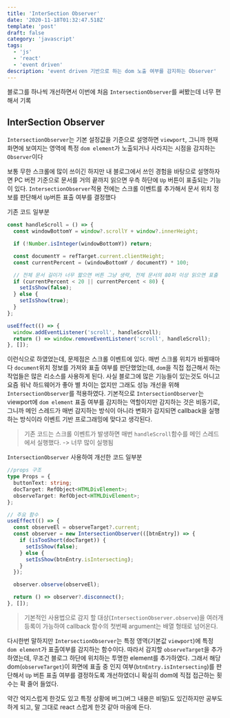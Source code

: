 ```yaml
---
title: 'InterSection Observer'
date: '2020-11-18T01:32:47.518Z'
template: 'post'
draft: false
category: 'javascript'
tags:
  - 'js'
  - 'react'
  - 'event driven'
description: 'event driven 기반으로 하는 dom 노출 여부를 감지하는 Observer'
---
```


블로그를 하나씩 개선하면서 이번에 처음 `IntersectionObserver`를 써봤는데 너무 편해서 기록

## InterSection Observer

`IntersectionObserver`는 기본 설정값을 기준으로 설명하면 `viewport`, 그니까 현재 화면에 보여지는 영역에 특정 `dom element`가 노출되거나 사라지는 시점을 감지하는 `Observer`이다

보통 무한 스크롤에 많이 쓰이긴 하지만 내 블로그에서 쓰인 경험을 바탕으로 설명하자면 PC 버전 기준으로 문서를 거의 끝까지 읽으면 우측 하단에 `Up` 버튼이 표출되는 기능이 있다.
`IntersectionObserver`적용 전에는 스크롤 이벤트를 추가해서 문서 위치 정보를 판단해서 `Up`버튼 표출 여부를 결정했다

기존 코드 일부분

```js
const handleScroll = () => {
  const windowBottomY = window?.scrollY + window?.innerHeight;

  if (!Number.isInteger(windowBottomY)) return;

  const documentY = refTarget.current.clientHeight;
  const currentPercent = (windowBottomY / documentY) * 100;

  // 전체 문서 길이가 너무 짧으면 버튼 그냥 생략, 전체 문서의 80퍼 이상 읽으면 표출
  if (currentPercent < 20 || currentPercent < 80) {
    setIsShow(false);
  } else {
    setIsShow(true);
  }
};

useEffect(() => {
  window.addEventListener('scroll', handleScroll);
  return () => window.removeEventListener('scroll', handleScroll);
}, []);
```

이런식으로 하였었는데, 문제점은 스크롤 이벤트에 있다. 매번 스크롤 위치가 바뀔때마다 `document`위치 정보를 가져와 표출 여부를 판단했었는데, `dom`을 직접 접근해서 하는 작업들은 많은 리소스를 사용하게 된다. 사실 블로그에 많은 기능들이 있는것도 아니고 요즘 워낙 하드웨어가 좋아 별 차이는 없지만 그래도 성능 개선을 위해 `IntersectionObserver`를 적용하였다. 기본적으로 `IntersectionObserver`는 viewport에 `dom element` 표출 여부를 감지하는 역할이지만 감지하는 것은 비동기로, 그니까 메인 스레드가 매번 감지하는 방식이 아니라 변화가 감지되면 callback을 실행하는 방식이라 이벤트 기반 프로그래밍에 맞다고 생각된다.

> 기존 코드는 스크롤 이벤트가 발생하면 매번 `handleScroll`함수를 메인 스레드에서 실행했다. -> 너무 많이 실행됨

`IntersectionObserver` 사용하여 개선한 코드 일부분

```ts
//props 구조
type Props = {
  buttonText: string;
  docTarget: RefObject<HTMLDivElement>;
  observeTarget: RefObject<HTMLDivElement>;
};

// 주요 함수
useEffect(() => {
  const observeEl = observeTarget?.current;
  const observer = new IntersectionObserver(([btnEntry]) => {
    if (isTooShort(docTarget)) {
      setIsShow(false);
    } else {
      setIsShow(btnEntry.isIntersecting);
    }
  });

  observer.observe(observeEl);

  return () => observer?.disconnect();
}, []);
```

> 기본적인 사용법으로 감지 할 대상(`IntersectionObserver.observe`)을 여러개 등록이 가능하여 callback 함수의 첫번째 argument는 배열 형태로 넘어온다.

다시한번 말하지만 `IntersectionObserver`는 특정 영역(기본값 `viewport`)에 특정 `dom element`가 표출여부를 감지하는 함수이다. 따라서 감지할 `observeTarget`을 추가하였는데, 무조건 블로그 하단에 위치하는 투명한 element를 추가하였다. 그래서 해당 dom(`observeTarget`)이 화면에 표출 중 인지 여부(`btnEntry.isIntersecting`)를 판단해서 `Up` 버튼 표출 여부를 결정하도록 개선하였더니 확실히 dom에 직접 접근하는 횟수는 확 줄어 들었다.

약간 억지스럽게 한것도 있고 특정 상황에 버그(버그 내용은 비밀)도 있긴하지만 공부도 하게 되고, 말 그대로 react 스럽게 한것 같아 마음에 든다.
